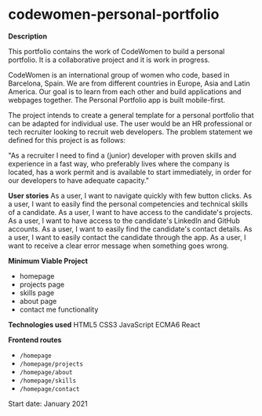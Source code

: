 # codewomen-personal-portfolio

**Description**  

This portfolio contains the work of CodeWomen to build a personal portfolio. It is a collaborative project and it is work in progress. 

CodeWomen is an international group of women who code, based in Barcelona, Spain. We are from different countries in Europe, Asia and Latin America. Our goal is to learn from each other and build applications and webpages together. The Personal Portfolio app is built mobile-first.

The project intends to create a general template for a personal portfolio that can be adapted for individual use. The user would be an HR professional or tech recruiter looking to recruit web developers. The problem statement we defined for this project is as follows:  

"As a recruiter I need to find a (junior) developer with proven skills and experience in a fast way, who preferably lives where the company is located, has a work permit and is available to start immediately, in order for our developers to have adequate capacity."  

**User stories**
As a user, I want to navigate quickly with few button clicks.
As a user, I want to easily find the personal competencies and technical skills of a candidate.
As a user, I want to have access to the candidate's projects.
As a user, I want to have access to the candidate's LinkedIn and GitHub accounts.
As a user, I want to easily find the candidate's contact details.
As a user, I want to easily contact the candidate through the app.
As a user, I want to receive a clear error message when something goes wrong.

**Minimum Viable Project**
* homepage
* projects page
* skills page
* about page
* contact me functionality

**Technologies used**
HTML5
CSS3
JavaScript ECMA6
React

**Frontend routes**
* `/homepage`
* `/homepage/projects`
* `/homepage/about`
* `/homepage/skills`
* `/homepage/contact`


Start date: January 2021


